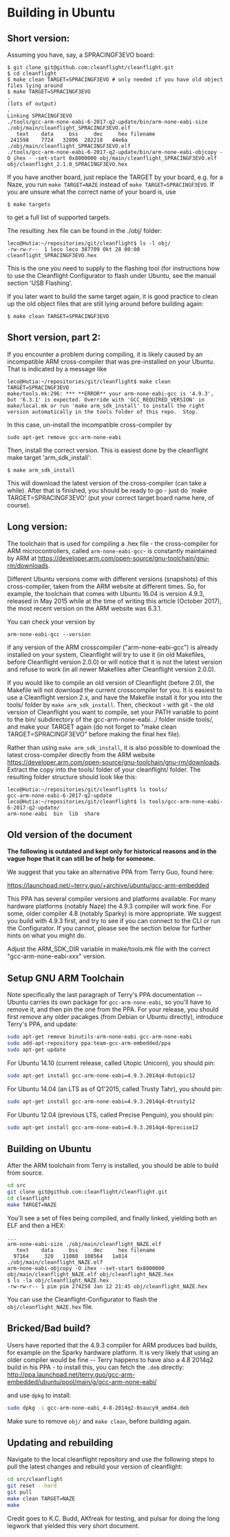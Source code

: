 # Building in Ubuntu

## Short version:

Assuming you have, say, a SPRACINGF3EVO board:

```
$ git clone git@github.com:cleanflight/cleanflight.git
$ cd cleanflight
$ make clean TARGET=SPRACINGF3EVO # only needed if you have old object files lying around
$ make TARGET=SPRACINGF3EVO
.
(lots of output)
.
Linking SPRACINGF3EVO
./tools/gcc-arm-none-eabi-6-2017-q2-update/bin/arm-none-eabi-size ./obj/main/cleanflight_SPRACINGF3EVO.elf
   text	   data	    bss	    dec	    hex	filename
 241598	   7724	  32896	 282218	  44e6a	./obj/main/cleanflight_SPRACINGF3EVO.elf
./tools/gcc-arm-none-eabi-6-2017-q2-update/bin/arm-none-eabi-objcopy -O ihex - -set-start 0x8000000 obj/main/cleanflight_SPRACINGF3EVO.elf obj/cleanflight_2.1.0_SPRACINGF3EVO.hex

```

If you have another board, just replace the TARGET by your board, e.g. for a Naze, you run `make TARGET=NAZE` instead of `make TARGET=SPRACINGF3EVO`. If you are unsure what the correct name of your board is, use 
```
$ make targets
```
 to get a full list of supported targets.

The resulting .hex file can be found in the ./obj/ folder:
```
leco@Hutia:~/repositories/git/cleanflight$ ls -l obj/
-rw-rw-r--  1 leco leco 387709 Okt 28 00:00 cleanflight_SPRACINGF3EVO.hex
```
This is the one you need to supply to the flashing tool (for instructions how to use the Cleanflight Configurator to flash under Ubuntu, see the manual section 'USB Flashing'.

If you later want to build the same target again, it is good practice to clean up the old object files that are still lying around before building again:

```
$ make clean TARGET=SPRACINGF3EVO
```

## Short version, part 2:

If you encounter a problem during compiling, it is likely caused by an incompatible ARM cross-compiler that was pre-installed on your Ubuntu. That is indicated by a message like
```
leco@Hutia:~/repositories/git/cleanflight$ make clean TARGET=SPRACINGF3EVO 
make/tools.mk:296: *** **ERROR** your arm-none-eabi-gcc is '4.9.3', but '6.3.1' is expected. Override with 'GCC_REQUIRED_VERSION' in make/local.mk or run 'make arm_sdk_install' to install the right version automatically in the tools folder of this repo.  Stop.
```

In this case, un-install the incompatible cross-compiler by

```
sudo apt-get remove gcc-arm-none-eabi
```

Then, install the correct version. This is easiest done by the cleanflight make target 'arm_sdk_install':

```
$ make arm_sdk_install
```

This will download the latest version of the cross-compiler (can take a while). After that is finished, you should be ready to go - just do `make TARGET=SPRACINGF3EVO' (put your correct target board name here, of course).

## Long version:

The toolchain that is used for compiling a .hex file - the cross-compiler for ARM microcontrollers, called `arm-none-eabi-gcc`- is constantly maintained by ARM at https://developer.arm.com/open-source/gnu-toolchain/gnu-rm/downloads. 

Different Ubuntu versions come with different versions (snapshots) of this cross-compiler, taken from the ARM website at different times. So, for example, the toolchain that comes with Ubuntu 16.04 is version 4.9.3, released in May 2015 while at the time of writing this article (October 2017), the most recent version on the ARM website was 6.3.1.
  
You can check your version by

```
arm-none-eabi-gcc --version
```

If any version of the ARM crosscompiler ("arm-none-eabi-gcc") is already installed on your system, Cleanflight will try to use it (in old Makefiles, before Cleanflight version 2.0.0) or will notice that it is not the latest version and refuse to work (in all newer Makefiles after Cleanflight version 2.0.0). 

If you would like to compile an old version of Cleanflight (before 2.0), the Makefile will not download the current crosscompiler for you. It is easiest to use a Cleanflight version 2.x, and have the Makefile install it for you into the tools/ folder by `make arm_sdk_install`.
Then, checkout - with git - the old version of Cleanflight you want to compile, set your PATH variable to point to the bin/ subdirectory of the gcc-arm-none-eabi.../ folder inside tools/, and make your TARGET again (do not forget to "make clean TARGET=SPRACINGF3EVO" before making the final hex file).

Rather than using `make arm_sdk_install`, it is also possible to download the latest cross-compiler directly from the ARM website https://developer.arm.com/open-source/gnu-toolchain/gnu-rm/downloads. Extract the copy into the tools/ folder of your cleanflight/ folder. The resulting folder structure should look like this:
```
leco@Hutia:~/repositories/git/cleanflight$ ls tools/
gcc-arm-none-eabi-6-2017-q2-update
leco@Hutia:~/repositories/git/cleanflight$ ls tools/gcc-arm-none-eabi-6-2017-q2-update/
arm-none-eabi  bin  lib  share
```


## Old version of the document

__The following is outdated and kept only for historical reasons and in the vague hope that it can still be of help for someone.__


We suggest that you take an alternative PPA from Terry Guo, found here:

https://launchpad.net/~terry.guo/+archive/ubuntu/gcc-arm-embedded

This PPA has several compiler versions and platforms available. For many hardware platforms (notably Naze)
the 4.9.3 compiler will work fine. For some, older compiler 4.8 (notably Sparky) is more appropriate. We
suggest you build with 4.9.3 first, and try to see if you can connect to the CLI or run the Configurator.
If you cannot, please see the section below for further hints on what you might do.

Adjust the ARM_SDK_DIR variable in make/tools.mk file with the correct "gcc-arm-none-eabi-xxx" version.

## Setup GNU ARM Toolchain

Note specifically the last paragraph of Terry's PPA documentation -- Ubuntu carries its own package for
`gcc-arm-none-eabi`, so you'll have to remove it, and then pin the one from the PPA.
For your release, you should first remove any older pacakges (from Debian or Ubuntu directly), introduce
Terry's PPA, and update:
```bash
sudo apt-get remove binutils-arm-none-eabi gcc-arm-none-eabi
sudo add-apt-repository ppa:team-gcc-arm-embedded/ppa
sudo apt-get update
```

For Ubuntu 14.10 (current release, called Utopic Unicorn), you should pin:
```bash
sudo apt-get install gcc-arm-none-eabi=4.9.3.2014q4-0utopic12
```

For Ubuntu 14.04 (an LTS as of Q1'2015, called Trusty Tahr), you should pin:
```bash
sudo apt-get install gcc-arm-none-eabi=4.9.3.2014q4-0trusty12
```

For Ubuntu 12.04 (previous LTS, called Precise Penguin), you should pin:
```bash
sudo apt-get install gcc-arm-none-eabi=4.9.3.2014q4-0precise12
```

## Building on Ubuntu

After the ARM toolchain from Terry is installed, you should be able to build from source.
```bash
cd src
git clone git@github.com:cleanflight/cleanflight.git
cd cleanflight
make TARGET=NAZE
```

You'll see a set of files being compiled, and finally linked, yielding both an ELF and then a HEX:
```
...
arm-none-eabi-size ./obj/main/cleanflight_NAZE.elf
   text    data     bss     dec     hex filename
  97164     320   11080  108564   1a814 ./obj/main/cleanflight_NAZE.elf
arm-none-eabi-objcopy -O ihex --set-start 0x8000000 obj/main/cleanflight_NAZE.elf obj/cleanflight_NAZE.hex
$ ls -la obj/cleanflight_NAZE.hex
-rw-rw-r-- 1 pim pim 274258 Jan 12 21:45 obj/cleanflight_NAZE.hex
```

You can use the Cleanflight-Configurator to flash the `obj/cleanflight_NAZE.hex` file.

## Bricked/Bad build?

Users have reported that the 4.9.3 compiler for ARM produces bad builds, for example on the Sparky hardware platform.
It is very likely that using an older compiler would be fine -- Terry happens to have also a 4.8 2014q2 build in his
PPA - to install this, you can fetch the `.deb` directly:
http://ppa.launchpad.net/terry.guo/gcc-arm-embedded/ubuntu/pool/main/g/gcc-arm-none-eabi/

and use `dpkg` to install:
```bash
sudo dpkg -i gcc-arm-none-eabi_4-8-2014q2-0saucy9_amd64.deb
```

Make sure to remove `obj/` and `make clean`, before building again.

## Updating and rebuilding

Navigate to the local cleanflight repository and use the following steps to pull the latest changes and rebuild your version of cleanflight:

```bash
cd src/cleanflight
git reset --hard
git pull
make clean TARGET=NAZE
make
```

Credit goes to K.C. Budd, AKfreak for testing, and pulsar for doing the long legwork that yielded this very short document.
